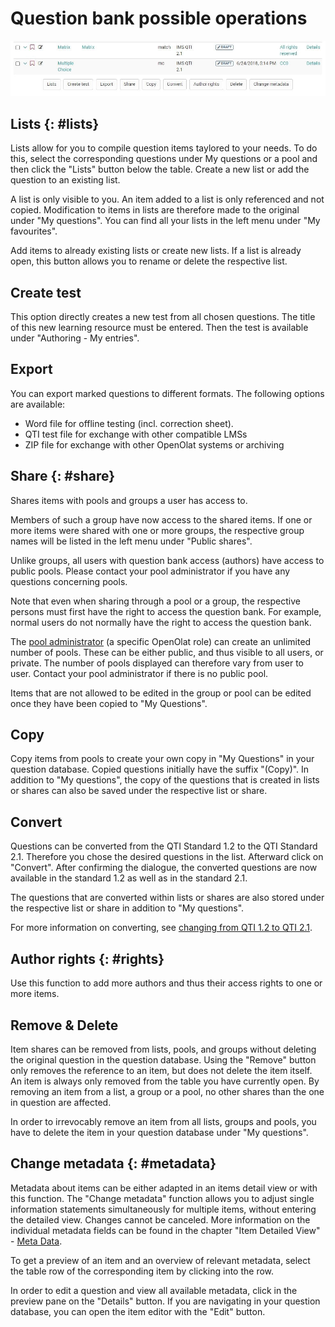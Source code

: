# Question bank possible operations

![](assets/question_bank_operations.png.jpg)

##  Lists {: #lists}

Lists allow for you to compile question items taylored to your needs. To do
this, select the corresponding questions under My questions or a pool and then
click the "Lists" button below the table. Create a new list or add the
question to an existing list.  

A list is only visible to you. An item added to a list is only referenced and
not copied. Modification to items in lists are therefore made to the original
under "My questions". You can find all your lists in the left menu under "My
favourites".

Add items to already existing lists or create new lists. If a list is already
open, this button allows you to rename or delete the respective list.

## Create test

This option directly creates a new test from all chosen questions. The title
of this new learning resource must be entered. Then the test is available
under "Authoring - My entries".

##  Export

You can export marked questions to different formats. The following options
are available:

  * Word file for offline testing (incl. correction sheet).
  * QTI test file for exchange with other compatible LMSs
  * ZIP file for exchange with other OpenOlat systems or archiving

##  Share {: #share}

Shares items with pools and groups a user has access to.

Members of such a group have now access to the shared items. If one or more
items were shared with one or more groups, the respective group names will be
listed in the left menu under "Public shares".

Unlike groups, all users with question bank access (authors) have access to
public pools. Please contact your pool administrator if you have any questions
concerning pools.

Note that even when sharing through a pool or a group, the respective persons
must first have the right to access the question bank. For example, normal
users do not normally have the right to access the question bank.  

The [pool administrator](Question_Bank_Administration.md) (a specific
OpenOlat role) can create an unlimited number of pools. These can be either
public, and thus visible to all users, or private. The number of pools
displayed can therefore vary from user to user. Contact your pool
administrator if there is no public pool.

Items that are not allowed to be edited in the group or pool can be edited
once they have been copied to "My Questions".

## Copy

Copy items from pools to create your own copy in "My Questions" in your
question database. Copied questions initially have the suffix "(Copy)". In
addition to "My questions", the copy of the questions that is created in lists
or shares can also be saved under the respective list or share.

##  Convert

Questions can be converted from the QTI Standard 1.2 to the QTI Standard 2.1.
Therefore you chose the desired questions in the list. Afterward click on
"Convert". After confirming the dialogue, the converted questions are now
available in the standard 1.2 as well as in the standard 2.1.

The questions that are converted within lists or shares are also stored under
the respective list or share in addition to "My questions".

For more information on converting, see [changing from QTI 1.2 to QTI
2.1](../tests/Changing_from_QTI_1.2_to_QTI_2.1.md).

##  Author rights {: #rights}

Use this function to add more authors and thus their access rights to one or
more items.

##  Remove & Delete

Item shares can be removed from lists, pools, and groups without deleting the
original question in the question database. Using the "Remove" button only
removes the reference to an item, but does not delete the item itself. An item
is always only removed from the table you have currently open. By removing an
item from a list, a group or a pool, no other shares than the one in question
are affected.

In order to irrevocably remove an item from all lists, groups and pools, you
have to delete the item in your question database under "My questions".

##  Change metadata {: #metadata}

Metadata about items can be either adapted in an items detail view or with
this function. The "Change metadata" function allows you to adjust single
information statements simultaneously for multiple items, without entering the
detailed view. Changes cannot be canceled. More information on the individual
metadata fields can be found in the chapter "Item Detailed View" - [Meta
Data](Item_Detailed_View.md#ItemDetailedView-item_details_metadaten).

To get a preview of an item and an overview of relevant metadata, select the
table row of the corresponding item by clicking into the row.

In order to edit a question and view all available metadata, click in the
preview pane on the "Details" button. If you are navigating in your question
database, you can open the item editor with the "Edit" button.

